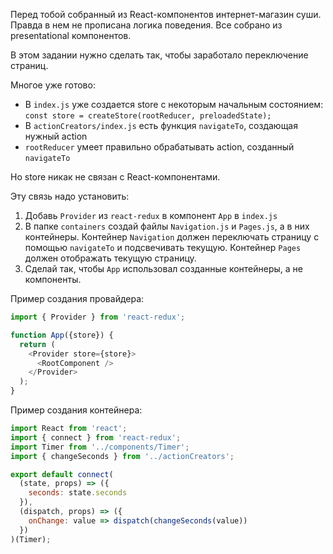 Перед тобой собранный из React-компонентов интернет-магазин суши.
Правда в нем не прописана логика поведения. Все собрано из presentational компонентов.

В этом задании нужно сделать так, чтобы заработало переключение страниц.

Многое уже готово:
- В `index.js` уже создается store с некоторым начальным состоянием:
  `const store = createStore(rootReducer, preloadedState);`
- В `actionCreators/index.js` есть функция `navigateTo`, создающая нужный action
- `rootReducer` умеет правильно обрабатывать action, созданный `navigateTo`

Но store никак не связан с React-компонентами.

Эту связь надо установить:
1. Добавь `Provider` из `react-redux` в компонент `App` в `index.js`
2. В папке `containers` создай файлы `Navigation.js` и `Pages.js`, а в них контейнеры.
Контейнер `Navigation` должен переключать страницу с помощью `navigateTo` и подсвечивать текущую.
Контейнер `Pages` должен отображать текущую страницу.
3. Сделай так, чтобы `App` использовал созданные контейнеры, а не компоненты.

Пример создания провайдера:
```js
import { Provider } from 'react-redux';

function App({store}) {
  return (
    <Provider store={store}>
      <RootComponent />
    </Provider>
  );
}
```

Пример создания контейнера:
```js
import React from 'react';
import { connect } from 'react-redux';
import Timer from '../components/Timer';
import { changeSeconds } from '../actionCreators';

export default connect(
  (state, props) => ({
    seconds: state.seconds
  }),
  (dispatch, props) => ({
    onChange: value => dispatch(changeSeconds(value))
  })
)(Timer);
```
